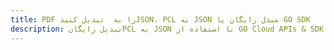 ---title: PDF را به  تبدیل کنیدJSON، PCL به JSON مبدل رایگان یا GO SDKdescription: تبدیل رایگانPCL به JSON با استفاده از GO Cloud APIs & SDK همچنین اسناد PDF را در Cloud ایجاد، ویرایش و رندر کنید.---